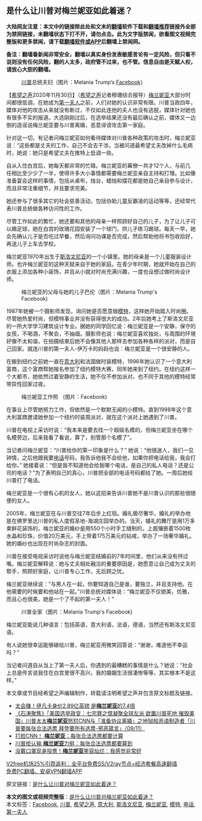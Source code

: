  <h2>是什么让川普对梅兰妮亚如此着迷？</h2> <p class="notice"><b>大陆网友注意：本文中的链接除此处和文末的<a href="https://github.com/bannedbook/fanqiang" >翻墙</a>软件下载和<a href="https://github.com/killgcd/justmysocks/blob/master/README.md">翻墙推荐</a>链接外全部为禁网链接，未翻墙状态下打不开，请勿点击。此为文字版禁闻，欲看图文视频完整版和更多禁闻，请下载<a href="https://github.com/bannedbook/fanqiang">翻墙软件或APP</a>后翻墙上禁闻网。</p><p>备注：翻墙看新闻非常安全，翻墙以真实身份发表敏感言论有一定风险，但只看不说则没有任何风险，翻的人太多，政府管不过来，也不管。信息自由是天赋人权，请放心大胆的翻墙。</b></p>  <div class="entry"> <figure><figcaption><a href="https://www.bannedbook.org/bnews/tag/%e5%b7%9d%e6%99%ae/" class="st_tag internal_tag" rel="tag" title="标签 川普 下的日志">川普</a>总统夫妇（图片：Melania Trump‘s <a href="https://www.bannedbook.org/bnews/tag/facebook/" class="st_tag internal_tag" rel="tag" title="标签 Facebook 下的日志">Facebook</a>）</figcaption></figure> <p>【<span class='wp_keywordlink_affiliate'><a href="https://www.soundofhope.org" title="希望之声" target="_blank">希望之声</a></span>2020年11月30日】（<a href="https://www.bannedbook.org/bnews/tag/%e5%b8%8c%e6%9c%9b%e4%b9%8b%e5%a3%b0/" class="st_tag internal_tag" rel="tag" title="标签 希望之声 下的日志">希望之声</a>记者穆珊综合报导）<a href="https://www.bannedbook.org/bnews/tag/%E6%A2%85%E5%85%B0%E5%A6%AE%E4%BA%9A/" class="st_tag internal_tag" rel="tag" title="标签 梅兰妮亚 下的日志">梅兰妮亚</a>大部分时间都很低调，在她成为<a href="https://www.bannedbook.org/bnews/tag/%e7%ac%ac%e4%b8%80%e5%a4%ab%e4%ba%ba/" class="st_tag internal_tag" rel="tag" title="标签 第一夫人 下的日志">第一夫人</a>之前，人们对她的认识非常有限。川普当政四年，媒体对他的攻击从来就没有断过，不仅如此连他的夫人也没有逃脱，媒体针对她也有很多不实的报道。大选刚刚过后，在选举结果还没有最后确认之前，媒体又一边倒的造谣说梅兰妮亚要与川普离婚，恶意诽谤攻击第一家庭。</p> <p></p> <p>针对这一切，有记者问梅兰妮亚如何看待媒体对川普各种政策的攻击时，梅兰妮亚说：“这些都是丈夫的工作，自己不会去干涉。当被问道最希望丈夫改掉什么毛病时，她说：她只是希望丈夫在推特上低调一些。</p> <p>自从入住白宫后，她每天都非常的忙碌。梅兰妮亚的幕僚一共才12个人，与前几任相比至少少了一半，使得许多大小事情都需要梅兰妮亚亲自主持和打理。比如像准备宴会这样的事情，包括从桌布，烛台，蜡烛和摆花都是她自己亲自参与设计，而且非常注重细节，并且要求完美。</p> <p>她还参与了很多其它的社会慈善活动，包括协助儿童反霸凌的运动等等，还经常代表川普总统做各种访问性的工作。</p> <p></p>  <p>尽管工作如此的繁忙，她还要和其他的母亲一样照顾好自己的儿子，为了让儿子可以踢足球，她在白宫的玫瑰花园安装了一个球门，供儿子练习踢球。每天一早，她会先确认儿子是否吃过早餐，然后询问功课是否完成，然后帮助他将书包收拾好，再送儿子上车去学校。</p> <p></p> <p></p> <p>梅兰妮亚1970年出生于<a href="https://www.bannedbook.org/bnews/tag/%e6%96%af%e6%b4%9b%e6%96%87%e5%b0%bc%e4%ba%9a/" class="st_tag internal_tag" rel="tag" title="标签 斯洛文尼亚 下的日志">斯洛文尼亚</a>的一个小镇里。她的母亲是一个儿童服装设计师。也许梅兰妮亚的这种天赋来自于她的家庭。在青少年时期，她就开始在自己的衣服上添加各种小装饰，并且从小就对时尚充满兴趣，一度也设想过做时尚设计师。</p> <figure><figcaption>梅兰妮亚的父母与她的儿子巴伦（图片：Melania Trump&#039;s Facebook)</figcaption></figure> <p>1987年她被一个摄影师发现，询问她是否愿意做<a href="https://www.bannedbook.org/bnews/tag/%e6%a8%a1%e7%89%b9/" class="st_tag internal_tag" rel="tag" title="标签 模特 下的日志">模特</a>，这样她开始踏入时尚圈。尽管她热爱时尚，但模特事业并没有获得很大的成功。2年后她考上了斯洛文尼亚的一所大学学习建筑设计专业。据她的同学回忆说：梅兰妮亚是一个安静，保守的女孩，不喝酒，不聚会，不抽烟。摄影师也说：梅兰妮亚喜欢独处，与周围的环境好像不太和谐，在拍摄结束后她不会像其他人那样去参加各种各样的派对，而是自己回家。就连川普的第一夫人-伊万卡的妈妈也说：梅兰妮亚是一个很安静的人。</p> <p>在搬到纽约之前她一直在<a href="https://www.bannedbook.org/bnews/tag/%e6%84%8f%e5%a4%a7%e5%88%a9/" class="st_tag internal_tag" rel="tag" title="标签 意大利 下的日志">意大利</a>和法国做时装模特，1996年她认识了一个意大利富商，这个富商帮她报名参加了纽约模特大赛，同年她来到了纽约。在纽约这样一个大都市，她依然过着安静的生活，她不仅不参加派对，也不同于其他的模特经常带异性回家过夜。</p>  <p></p> <figure><figcaption>梅兰妮亚工作照 （图片：Facebook)</figcaption></figure> <p>在事业上尽管她努力工作，但依然是一个默默无闻的小模特。直到1998年这个意大利富商邀请她参加一个纽约时装周派对，就在这个派对上她遇到了川普。</p> <p>川普在电视上采访时说：“我本来是要去找一个超级名模的，但梅兰妮亚坐在哪个名模旁边，后来我看了看说，算了，别管那个名模了”。</p> <p>当记者问梅兰妮亚：“川普给你的第一印象是什么？” 她说：“他很迷人，我们一见钟情，之后他跟我要<a href="https://www.bannedbook.org/bnews/tag/%e7%94%b5%e8%af%9d/" class="st_tag internal_tag" rel="tag" title="标签 电话 下的日志">电话</a>号码，我告诉他我不会给他，如果你把电话给我，我会打给你。” 她接着说：“但是我不知道他会给我哪个电话，是自己的私人电话？还是公司的电话？”为了表明自己的真心，川普把全部的电话号码都给了她。一周后她给川普打了电话。</p> <p>梅兰妮亚是一个很有心机的女人，她以这招来告诉川普她不是川普认识的那些很随便的女人。</p> <p>2005年，梅兰妮亚在与川普交往7年后步上红毯。婚礼极尽奢华，婚礼的举办地是在佛罗里达川普的私人度假圣地-海湖庄园举办的。当天，婚礼的舞厅是用1万多束鲜花装饰的，梅兰妮亚的婚纱是用550个小时手工缝制的，上面镶嵌着1500枚水晶和珍珠，价值20万美元，手上带着175万美元的钻戒，举办了一场奢华婚礼。她的婚纱也出现在时尚杂志的封面。</p>  <p></p> <p></p> <p>川普在接受电视采访时说他与梅兰妮亚结婚前的7年时间里，他们从来没有拌过嘴。梅兰妮亚解释说：她与丈夫相处融洽的重要原因是，她愿意让自己成为丈夫的帮手，照顾好家庭，让川普专心工作，无后顾之忧。</p> <p>梅兰妮亚继续说：“与男人在一起，你要知道自己是谁，要独立，并且支持他。在他需要的时候要和他站在一起。”川普总统对媒体说：“梅兰妮亚不仅貌美，优雅，而且心也很美，她是一个了不起的第一夫人！”</p> <figure><figcaption>川普全家（图片：Melania Trump&#039;s Facebook)</figcaption></figure> <p>梅兰妮亚能说几种语言：包括英语，意大利语，法语，德语，当然还有斯洛文尼亚语。</p> <p>有人说她很幸运能够嫁给川普，梅兰妮亚用微笑回答说：“谢谢，难道他不幸运吗？”</p>  <p>当记者问道自从当上了第一夫人后，你遇到的最糟糕的事情是什么？她说：“社会上总是传言说我住在白宫里很不高兴，我的婚姻生活很凄惨等等，其实根本不是这样。”</p> <p>本文章或节目经希望之声编辑制作，转载请注明希望之声并包含原文标题及链接。</p> <ul class='op-related-articles' title='相关阅读'> <li><a href='https://www.bannedbook.org/bnews/cnnews/20201117/1432118.html' target='_blank'>太会赚！伊凡卡身价2.89亿英镑 是<b>梅兰妮亚</b>的7.4倍</a></li> <li><a href='https://www.bannedbook.org/bnews/bannedvideo/20201110/1428519.html' target='_blank'>《石涛聚焦》「美国选举政变：七宗罪之恨凝聚全球左派 欲置川普死地 摧毁美国」川普太太<b>梅兰妮亚</b>怒怼CNN与「准备协议离婚」之地狱般恶语制造者「川普要每张合法选票 拜登要所有选票-邪恶箴言」（09/11）</a></li> <li><a href='https://www.bannedbook.org/bnews/worldnews/20201109/1428412.html' target='_blank'>打脸CNN！ <b>梅兰妮亚</b>：每张合法选票都要计算</a></li> <li><a href='https://www.bannedbook.org/bnews/cnnews/20201109/1428089.html' target='_blank'>川普拒认输 <b>梅兰妮亚</b>力挺：每张合法选票都要算到</a></li> <li><a href='https://www.bannedbook.org/bnews/worldnews/20201104/1425402.html' target='_blank'>没戴口罩现身投票！<b>梅兰妮亚</b>笑容灿烂：我感觉非常好</a></li> </ul> <p class="texttj"> <a href="https://github.com/bannedbook/fanqiang/wiki/V2ray%E6%9C%BA%E5%9C%BA" target="_blank">V2free机场25%引荐返利：全平台免费SS/V2ray节点+经济套餐高速翻墙</a><br/> <a href="https://github.com/bannedbook/fanqiang/wiki/%E7%A6%81%E9%97%BB%E7%BD%91%E5%AE%89%E5%8D%93%E7%BF%BB%E5%A2%99%E6%96%B0%E9%97%BBAPP" target="_blank">免费PC翻墙、安卓VPN翻墙APP</a></p><p>原文链接：<a class="src_link"  href="https://www.soundofhope.org/post/448264" target="_blank">是什么让川普对梅兰妮亚如此着迷？</a></p><a name='sharetosocial'></a>       <div><b>本文的图文或视频完整版</b>：<a href='https://www.bannedbook.org/bnews/comments/20201130/1439553.html'>是什么让川普对梅兰妮亚如此着迷？</a></div>  </div><!--END ENTRY--> <div class="postfooter"> <div>本文标签：<a href="https://www.bannedbook.org/bnews/tag/facebook/" rel="tag">Facebook</a>, <a href="https://www.bannedbook.org/bnews/tag/%e5%b7%9d%e6%99%ae/" rel="tag">川普</a>, <a href="https://www.bannedbook.org/bnews/tag/%e5%b8%8c%e6%9c%9b%e4%b9%8b%e5%a3%b0/" rel="tag">希望之声</a>, <a href="https://www.bannedbook.org/bnews/tag/%e6%84%8f%e5%a4%a7%e5%88%a9/" rel="tag">意大利</a>, <a href="https://www.bannedbook.org/bnews/tag/%e6%96%af%e6%b4%9b%e6%96%87%e5%b0%bc%e4%ba%9a/" rel="tag">斯洛文尼亚</a>, <a href="https://www.bannedbook.org/bnews/tag/%E6%A2%85%E5%85%B0%E5%A6%AE%E4%BA%9A/" rel="tag">梅兰妮亚</a>, <a href="https://www.bannedbook.org/bnews/tag/%e6%a8%a1%e7%89%b9/" rel="tag">模特</a>, <a href="https://www.bannedbook.org/bnews/tag/%e7%94%b5%e8%af%9d/" rel="tag">电话</a>, <a href="https://www.bannedbook.org/bnews/tag/%e7%ac%ac%e4%b8%80%e5%a4%ab%e4%ba%ba/" rel="tag">第一夫人</a></div>  </div><!--END POSTFOOTER--> 